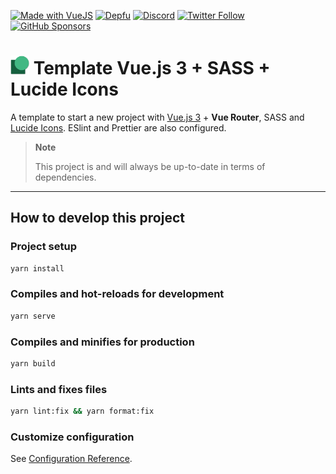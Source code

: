 [![Made with VueJS](https://img.shields.io/badge/-Made%20with%20Vue.js-4fc08d?&logo=vuedotjs&logoColor=white)](https://vuejs.org/)
[![Depfu](https://badges.depfu.com/badges/ac2694151fe2ff604e6e8c683ce9e96b/count.svg)](https://depfu.com/github/thomasbnt/template-vuejs3-sass-lucide?project_id=37224)
[![Discord](https://img.shields.io/discord/367753345575944221?color=%237289DA&label=Discord%20server&logo=discord&logoColor=white)](https://thomasbnt.dev/discord)
[![Twitter Follow](https://img.shields.io/twitter/follow/Thomasbnt_?color=%231DA1F2&label=Follow%20me&logo=Twitter)](https://twitter.com/Thomasbnt_)
[![GitHub Sponsors](https://img.shields.io/badge/Sponsor%20me%20on%20GitHub%20-%23EA54AE.svg?&logo=github-sponsors&logoColor=white)](https://github.com/sponsors/thomasbnt) 

<h1><img height="30" src="./public/favicon.png">&nbsp;Template Vue.js 3 + SASS + Lucide Icons</h1>


A template to start a new project with [Vue.js 3](https://vuejs.org/) + **Vue Router**, SASS and [Lucide Icons](https://lucide.dev/). ESlint and Prettier are also configured.

> **Note**
>
> This project is and will always be up-to-date in terms of dependencies. 

____
## How to develop this project

### Project setup
```bash
yarn install
```

### Compiles and hot-reloads for development
```bash
yarn serve
```

### Compiles and minifies for production
```bash
yarn build
```

### Lints and fixes files
```bash
yarn lint:fix && yarn format:fix
```

### Customize configuration
See [Configuration Reference](https://cli.vuejs.org/config/).
